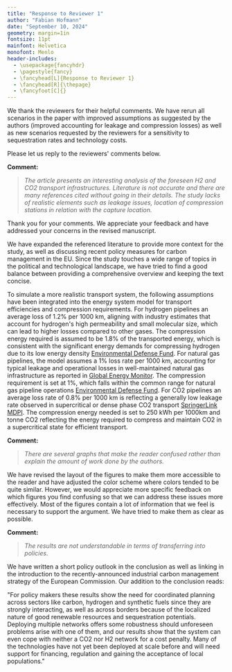 ```yaml
---
title: "Response to Reviewer 1"
author: "Fabian Hofmann"
date: "September 10, 2024"
geometry: margin=1in
fontsize: 11pt
mainfont: Helvetica
monofont: Menlo
header-includes:
  - \usepackage{fancyhdr}
  - \pagestyle{fancy}
  - \fancyhead[L]{Response to Reviewer 1}
  - \fancyhead[R]{\thepage}
  - \fancyfoot[C]{}
---
```



We thank the reviewers for their helpful comments. We have rerun all scenarios in the paper with improved assumptions as suggested by the authors (improved accounting for leakage and compression losses) as well as new scenarios requested by the reviewers for a sensitivity to sequestration rates and technology costs.


Please let us reply to the reviewers' comments below.


**Comment:**

> _The article presents an interesting analysis of the foreseen H2 and CO2 transport infrastructures. Literature is not accurate and there are many references cited without going in their details. The study lacks of realistic elements such as leakage issues, location of compression stations in relation with the capture location._


Thank you for your comments. We appreciate your feedback and have addressed your concerns in the revised manuscript.

We have expanded the referenced literature to provide more context for the study, as well as discussing recent policy measures for carbon management in the EU. Since the study touches a wide range of topics in the political and technological landscape, we have tried to find a good balance between providing a comprehensive overview and keeping the text concise.

To simulate a more realistic transport system, the following assumptions have been integrated into the energy system model for transport efficiencies and compression requirements. For hydrogen pipelines an average loss of 1.2% per 1000 km, aligning with industry estimates that account for hydrogen's high permeability and small molecular size, which can lead to higher losses compared to other gases​. The compression energy required is assumed to be 1.8% of the transported energy, which is consistent with the significant energy demands for compressing hydrogen due to its low energy density​ [Environmental Defense Fund​](https://www.edf.org/sites/default/files/documents/Pipeline%20Methane%20Leaks%20Report.pdf). For natural gas pipelines, the model assumes a 1% loss rate per 1000 km, accounting for typical leakage and operational losses in well-maintained natural gas infrastructure​ as reported in [Global Energy Monitor](https://www.gem.wiki/Natural_gas_transmission_leakage_rates). The compression requirement is set at 1%, which falls within the common range for natural gas pipeline operations​ [Environmental Defense Fund​](https://www.edf.org/sites/default/files/documents/Pipeline%20Methane%20Leaks%20Report.pdf)​. For CO2 pipelines an average loss rate of 0.8% per 1000 km is reflecting a generally low leakage rate observed in supercritical or dense phase CO2 transport​ [SpringerLink](https://link.springer.com/article/10.1007/s11356-023-27289-3) [MDPI](https://www.mdpi.com/1996-1073/14/15/4601)​. The compression energy needed is set to 250 kWh per 1000km and tonne CO2 reflecting the energy required to compress and maintain CO2 in a supercritical state for efficient transport​.


**Comment:**

> *There are several graphs that make the reader confused rather than explain the amount of work done by the authors.*

We have revised the layout of the figures to make them more accessible to the reader and have adjusted the color scheme where colors tended to be quite similar. However, we would appreciate more specific feedback on which figures you find confusing so that we can address these issues more effectively. Most of the figures contain a lot of information that we feel is necessary to support the argument. We have tried to make them as clear as possible.


**Comment:**

> *The results are not understandable in terms of transferring into policies.*

We have written a short policy outlook in the conclusion as well as linking in the introduction to the recently-announced industrial carbon management strategy of the European Commission. Our addition to the conclusion reads:

"For policy makers these results show the need for coordinated planning across sectors like carbon, hydrogen and synthetic fuels since they are strongly interacting, as well as across borders because of the localized nature of good renewable resources and sequestration potentials. Deploying multiple networks offers some robustness should unforeseen problems arise with one of them, and our results show that the system can even cope with neither a CO2 nor H2 network for a cost penalty.  Many of the technologies have not yet been deployed at scale before and will need support for financing, regulation and gaining the acceptance of local populations."
